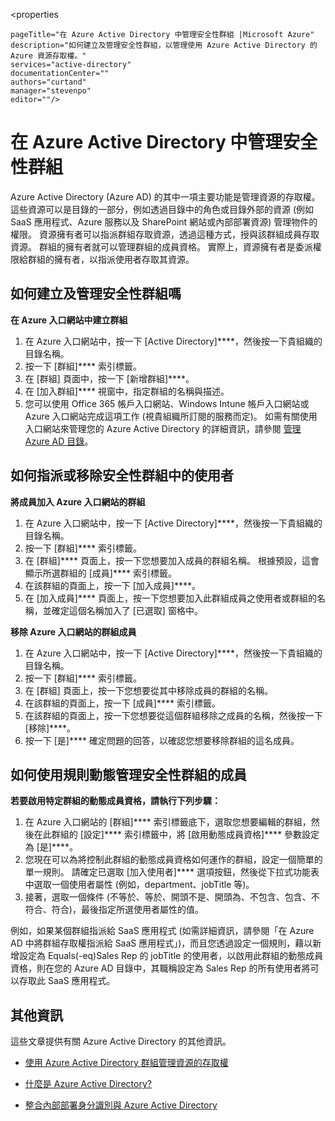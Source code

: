 <properties

    pageTitle="在 Azure Active Directory 中管理安全性群組 |Microsoft Azure"
    description="如何建立及管理安全性群組，以管理使用 Azure Active Directory 的 Azure 資源存取權。"
    services="active-directory"
    documentationCenter=""
    authors="curtand"
    manager="stevenpo"
    editor=""/>

<tags
    ms.service="active-directory"
    ms.workload="identity"
    ms.tgt_pltfrm="na"
    ms.devlang="na"
    ms.topic="article"
    ms.date="11/17/2015"
    ms.author="curtand"/>



# 在 Azure Active Directory 中管理安全性群組

Azure Active Directory (Azure AD) 的其中一項主要功能是管理資源的存取權。 這些資源可以是目錄的一部分，例如透過目錄中的角色或目錄外部的資源 (例如 SaaS 應用程式、Azure 服務以及 SharePoint 網站或內部部署資源) 管理物件的權限。 資源擁有者可以指派群組存取資源，透過這種方式，授與該群組成員存取資源。 群組的擁有者就可以管理群組的成員資格。 實際上，資源擁有者是委派權限給群組的擁有者，以指派使用者存取其資源。


## 如何建立及管理安全性群組嗎

**在 Azure 入口網站中建立群組**

1. 在 Azure 入口網站中，按一下 [Active Directory]****，然後按一下貴組織的目錄名稱。
2. 按一下 [群組]**** 索引標籤。
3. 在 [群組] 頁面中，按一下 [新增群組]****。
4. 在 [加入群組]**** 視窗中，指定群組的名稱與描述。
5. 您可以使用 Office 365 帳戶入口網站、Windows Intune 帳戶入口網站或 Azure 入口網站完成這項工作 (視貴組織所訂閱的服務而定)。 如需有關使用入口網站來管理您的 Azure Active Directory 的詳細資訊，請參閱 [管理 Azure AD 目錄](active-directory-administer)。

## 如何指派或移除安全性群組中的使用者

**將成員加入 Azure 入口網站的群組**

1. 在 Azure 入口網站中，按一下 [Active Directory]****，然後按一下貴組織的目錄名稱。
2. 按一下 [群組]**** 索引標籤。
3. 在 [群組]**** 頁面上，按一下您想要加入成員的群組名稱。 根據預設，這會顯示所選群組的 [成員]**** 索引標籤。
4. 在該群組的頁面上，按一下 [加入成員]****。
5. 在 [加入成員]**** 頁面上，按一下您想要加入此群組成員之使用者或群組的名稱，並確定這個名稱加入了 [已選取] 窗格中。


**移除 Azure 入口網站的群組成員**

1. 在 Azure 入口網站中，按一下 [Active Directory]****，然後按一下貴組織的目錄名稱。
2. 按一下 [群組]**** 索引標籤。
3. 在 [群組] 頁面上，按一下您想要從其中移除成員的群組的名稱。
4. 在該群組的頁面上，按一下 [成員]**** 索引標籤。
5. 在該群組的頁面上，按一下您想要從這個群組移除之成員的名稱，然後按一下 [移除]****。
6. 按一下 [是]**** 確定問題的回答，以確認您想要移除群組的這名成員。


## 如何使用規則動態管理安全性群組的成員

**若要啟用特定群組的動態成員資格，請執行下列步驟：**

1. 在 Azure 入口網站的 [群組]**** 索引標籤底下，選取您想要編輯的群組，然後在此群組的 [設定]**** 索引標籤中，將 [啟用動態成員資格]**** 參數設定為 [是]****。
2. 您現在可以為將控制此群組的動態成員資格如何運作的群組，設定一個簡單的單一規則。 請確定已選取 [加入使用者]**** 選項按鈕，然後從下拉式功能表中選取一個使用者屬性 (例如，department、jobTitle 等)。
3. 接著，選取一個條件 (不等於、等於、開頭不是、開頭為、不包含、包含、不符合、符合)，最後指定所選使用者屬性的值。

例如，如果某個群組指派給 SaaS 應用程式 (如需詳細資訊，請參閱「在 Azure AD 中將群組存取權指派給 SaaS 應用程式」)，而且您透過設定一個規則，藉以新增設定為 Equals(-eq)Sales Rep 的 jobTitle 的使用者，以啟用此群組的動態成員資格，則在您的 Azure AD 目錄中，其職稱設定為 Sales Rep 的所有使用者將可以存取此 SaaS 應用程式。

## 其他資訊

這些文章提供有關 Azure Active Directory 的其他資訊。

* [使用 Azure Active Directory 群組管理資源的存取權](active-directory-manage-groups.md)

* [什麼是 Azure Active Directory?](active-directory-whatis.md)

* [整合內部部署身分識別與 Azure Active Directory](active-directory-aadconnect.md)






